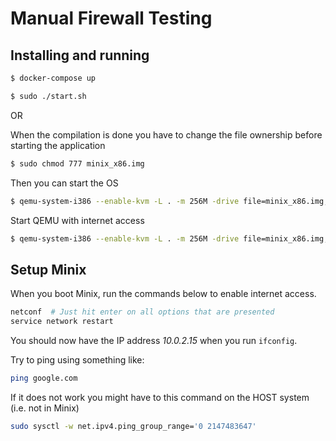 # Manual Firewall Testing

## Installing and running

```sh
$ docker-compose up
```
```sh
$ sudo ./start.sh
```

OR

When the compilation is done you have to change the file ownership before starting the application
```sh
$ sudo chmod 777 minix_x86.img
```

Then you can start the OS
```sh
$ qemu-system-i386 --enable-kvm -L . -m 256M -drive file=minix_x86.img,if=ide,format=raw -serial stdio -curses
```

Start QEMU with internet access
```sh
$ qemu-system-i386 --enable-kvm -L . -m 256M -drive file=minix_x86.img,if=ide,format=raw -netdev user,id=mynet0 -device e1000,netdev=mynet0 -serial stdio -curses
```


## Setup Minix
When you boot Minix, run the commands below to enable internet access.

```bash
netconf  # Just hit enter on all options that are presented
service network restart
```

You should now have the IP address *10.0.2.15* when you run `ifconfig`.

Try to ping using something like:

```bash
ping google.com
```

If it does not work you might have to this command on the HOST system (i.e. not in Minix)

```bash
sudo sysctl -w net.ipv4.ping_group_range='0 2147483647'
```